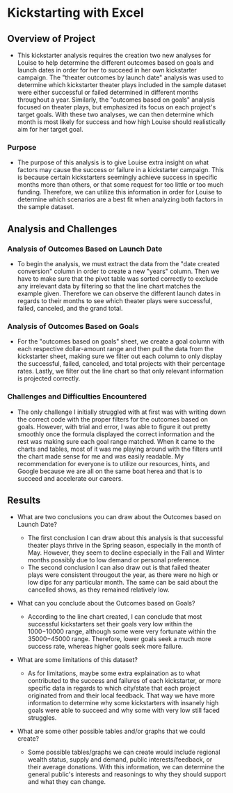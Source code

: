 # Kickstarting with Excel

## Overview of Project
- This kickstarter analysis requires the creation two new analyses for Louise  to help
determine the different outcomes based on goals and launch dates in order for 
her to succeed in her own kickstarter campaign. The "theater outcomes by launch date" 
analysis was used to determine which kickstarter theater plays included in the 
sample dataset were either successful or failed determined in different months 
throughout a year. Similarly, the "outcomes based on goals" analysis focused on 
theater plays, but emphasized its focus on each project's target goals. With 
these two analyses, we can then determine which month is most likely for success 
and how high Louise should realistically aim for her target goal.

### Purpose
- The purpose of this analysis is to give Louise extra insight on what factors 
may cause the success or failure in a kickstarter campaign. This is because 
certain kickstarters seemingly achieve success in specific months more than others, 
or that some request for too little or too much funding. Therefore, we can utilize 
this information in order for Louise to determine which scenarios are a best fit 
when analyzing both factors in the sample dataset.


## Analysis and Challenges

### Analysis of Outcomes Based on Launch Date
- To begin the analysis, we must extract the data from the "date created 
conversion" column in order to create a new "years" column. Then we have to make 
sure that the pivot table was sorted correctly to exclude any irrelevant data by 
filtering so that the line chart matches the example given. Therefore we can 
observe the different launch dates in regards to their months to see which 
theater plays were successful, failed, canceled, and the grand total. 

### Analysis of Outcomes Based on Goals
- For the "outcomes based on goals" sheet, we create a goal column with each 
respective dollar-amount range and then pull the data from the kickstarter sheet, 
making sure we filter out each column to only display the successful, failed, 
canceled, and total projects with their percentage rates. Lastly, we filter out 
the line chart so that only relevant information is projected correctly. 

### Challenges and Difficulties Encountered
- The only challenge I initially struggled with at first was with writing down the 
correct code with the proper filters for the outcomes based on goals. However, 
with trial and error, I was able to figure it out pretty smoothly once the formula 
displayed the correct information and the rest was making sure each goal range matched.
When it came to the charts and tables, most of it was me playing around with the 
filters until the chart made sense for me and was easily readable. My recommendation 
for everyone is to utilize our resources, hints, and Google because we are all on 
the same boat herea and that is to succeed and accelerate our careers.



## Results

- What are two conclusions you can draw about the Outcomes based on Launch Date?
	- The first conclusion I can draw about this analysis is that successful 
theater plays thrive in the Spring season, especially in the month of May. However, 
they seem to decline especially in the Fall and Winter months possibly due to low 
demand or personal preference.
	- The second conclusion I can also draw out is that failed theater plays 
were consistent througout the year, as there were no high or low dips for any 
particular month. The same can be said about the cancelled shows, as they remained 
relatively low.

- What can you conclude about the Outcomes based on Goals?
	- According to the line chart created, I can conclude that most successful 
kickstarters set their goals very low within the $1000-$10000 range, although some 
were very fortunate within the $35000-$45000 range. Therefore, lower goals seek 
a much more success rate, whereas higher goals seek more failure.

- What are some limitations of this dataset?
	- As for limitations, maybe some extra explaination as to what contributed 
to the success and failures of each kickstarter, or more specific data in regards 
to which city/state that each project originated from and their local feedback. That 
way we have more information to determine why some kickstarters with insanely high goals
were able to succeed and why some with very low still faced struggles.

- What are some other possible tables and/or graphs that we could create?
	- Some possible tables/graphs we can create would include regional wealth 
status, supply and demand, public interests/feedback, or their average donations. 
With this information, we can determine the general public's interests and reasonings
to why they should support and what they can change.

